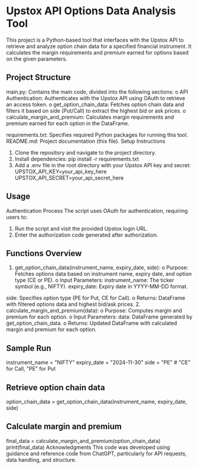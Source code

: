 # Upstox API Options Data Analysis Tool
This project is a Python-based tool that interfaces with the Upstox API to retrieve and analyze option
chain data for a specified financial instrument. It calculates the margin requirements and premium
earned for options based on the given parameters.
## Project Structure
main.py: Contains the main code, divided into the following sections:
o API Authentication: Authenticates with the Upstox API using OAuth to retrieve an
access token.
o get_option_chain_data: Fetches option chain data and filters it based on side
(Put/Call) to extract the highest bid or ask prices.
o calculate_margin_and_premium: Calculates margin requirements and premium
earned for each option in the DataFrame.

requirements.txt: Specifies required Python packages for running this tool.
README.md: Project documentation (this file).
Setup Instructions
1. Clone the repository and navigate to the project directory.
2. Install dependencies:
pip install -r requirements.txt
3. Add a .env file in the root directory with your Upstox API key and secret:
UPSTOX_API_KEY=your_api_key_here
UPSTOX_API_SECRET=your_api_secret_here
## Usage
Authentication Process
The script uses OAuth for authentication, requiring users to:
1. Run the script and visit the provided Upstox login URL.
2. Enter the authorization code generated after authorization.
## Functions Overview
1. get_option_chain_data(instrument_name, expiry_date, side):
o Purpose: Fetches options data based on instrument name, expiry date, and option
type (CE or PE).
o Input Parameters:
 instrument_name: The ticker symbol (e.g., NIFTY).
 expiry_date: Expiry date in YYYY-MM-DD format.

 side: Specifies option type (PE for Put, CE for Call).
o Returns: DataFrame with filtered options data and highest bid/ask prices.
2. calculate_margin_and_premium(data):
o Purpose: Computes margin and premium for each option.
o Input Parameters:
 data: DataFrame generated by get_option_chain_data.
o Returns: Updated DataFrame with calculated margin and premium for each option.

## Sample Run
instrument_name = &quot;NIFTY&quot;
expiry_date = &quot;2024-11-30&quot;
side = &quot;PE&quot; # &quot;CE&quot; for Call, &quot;PE&quot; for Put

## Retrieve option chain data
option_chain_data = get_option_chain_data(instrument_name, expiry_date, side)

## Calculate margin and premium
final_data = calculate_margin_and_premium(option_chain_data)
print(final_data)
Acknowledgments
This code was developed using guidance and reference code from ChatGPT, particularly for API
requests, data handling, and structure.
